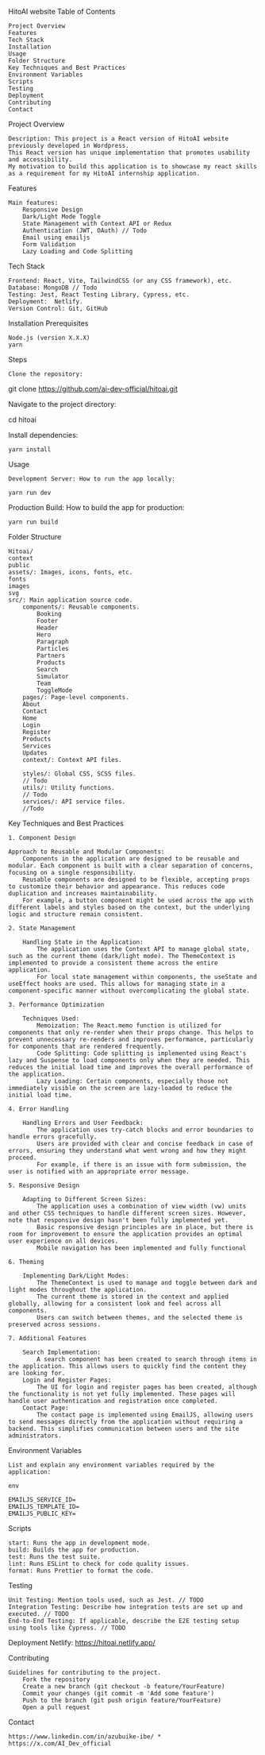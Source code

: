 HitoAI website
Table of Contents

    Project Overview
    Features
    Tech Stack
    Installation
    Usage
    Folder Structure
    Key Techniques and Best Practices
    Environment Variables
    Scripts
    Testing
    Deployment
    Contributing
    Contact

Project Overview

    Description: This project is a React version of HitoAI website previously developed in Wordpress. 
    This React version has unique implementation that promotes usability and accessibility. 
    My motivation to build this application is to showcase my react skills as a requirement for my HitoAI internship application.

Features

    Main features:
        Responsive Design
        Dark/Light Mode Toggle
        State Management with Context API or Redux
        Authentication (JWT, OAuth) // Todo
        Email using emailjs
        Form Validation
        Lazy Loading and Code Splitting

Tech Stack

    Frontend: React, Vite, TailwindCSS (or any CSS framework), etc.
    Database: MongoDB // Todo
    Testing: Jest, React Testing Library, Cypress, etc.
    Deployment:  Netlify.
    Version Control: Git, GitHub


Installation
Prerequisites

    Node.js (version X.X.X)
    yarn

Steps

    Clone the repository:
    

git clone https://github.com/ai-dev-official/hitoai.git

Navigate to the project directory:



cd hitoai

Install dependencies:

    yarn install

Usage

    Development Server: How to run the app locally:

    yarn run dev


Production Build: How to build the app for production:

    yarn run build


Folder Structure

    Hitoai/
    context
    public
    assets/: Images, icons, fonts, etc.
    fonts
    images
    svg
    src/: Main application source code.
        components/: Reusable components.
            Booking
            Footer
            Header
            Hero
            Paragraph
            Particles
            Partners
            Products
            Search
            Simulator
            Team
            ToggleMode
        pages/: Page-level components.
        About
        Contact
        Home
        Login
        Register
        Products
        Services
        Updates
        context/: Context API files.
       
        styles/: Global CSS, SCSS files.
        // Todo
        utils/: Utility functions.
        // Todo
        services/: API service files.
        //Todo

Key Techniques and Best Practices

    1. Component Design

    Approach to Reusable and Modular Components:
        Components in the application are designed to be reusable and modular. Each component is built with a clear separation of concerns, focusing on a single responsibility.
        Reusable components are designed to be flexible, accepting props to customize their behavior and appearance. This reduces code duplication and increases maintainability.
        For example, a button component might be used across the app with different labels and styles based on the context, but the underlying logic and structure remain consistent.

    2. State Management

        Handling State in the Application:
            The application uses the Context API to manage global state, such as the current theme (dark/light mode). The ThemeContext is implemented to provide a consistent theme across the entire application.
            For local state management within components, the useState and useEffect hooks are used. This allows for managing state in a component-specific manner without overcomplicating the global state.

    3. Performance Optimization

        Techniques Used:
            Memoization: The React.memo function is utilized for components that only re-render when their props change. This helps to prevent unnecessary re-renders and improves performance, particularly for components that are rendered frequently.
            Code Splitting: Code splitting is implemented using React's lazy and Suspense to load components only when they are needed. This reduces the initial load time and improves the overall performance of the application.
            Lazy Loading: Certain components, especially those not immediately visible on the screen are lazy-loaded to reduce the initial load time.

    4. Error Handling

        Handling Errors and User Feedback:
            The application uses try-catch blocks and error boundaries to handle errors gracefully.
            Users are provided with clear and concise feedback in case of errors, ensuring they understand what went wrong and how they might proceed.
            For example, if there is an issue with form submission, the user is notified with an appropriate error message.

    5. Responsive Design

        Adapting to Different Screen Sizes:
            The application uses a combination of view width (vw) units and other CSS techniques to handle different screen sizes. However, note that responsive design hasn't been fully implemented yet.
            Basic responsive design principles are in place, but there is room for improvement to ensure the application provides an optimal user experience on all devices. 
            Mobile navigation has been implemented and fully functional

    6. Theming

        Implementing Dark/Light Modes:
            The ThemeContext is used to manage and toggle between dark and light modes throughout the application.
            The current theme is stored in the context and applied globally, allowing for a consistent look and feel across all components.
            Users can switch between themes, and the selected theme is preserved across sessions.

    7. Additional Features

        Search Implementation:
            A search component has been created to search through items in the application. This allows users to quickly find the content they are looking for.
        Login and Register Pages:
            The UI for login and register pages has been created, although the functionality is not yet fully implemented. These pages will handle user authentication and registration once completed.
        Contact Page:
            The contact page is implemented using EmailJS, allowing users to send messages directly from the application without requiring a backend. This simplifies communication between users and the site administrators.

Environment Variables

    List and explain any environment variables required by the application:

    env

    EMAILJS_SERVICE_ID=
    EMAILJS_TEMPLATE_ID=
    EMAILJS_PUBLIC_KEY=

Scripts

    start: Runs the app in development mode.
    build: Builds the app for production.
    test: Runs the test suite.
    lint: Runs ESLint to check for code quality issues.
    format: Runs Prettier to format the code.

Testing

    Unit Testing: Mention tools used, such as Jest. // TODO
    Integration Testing: Describe how integration tests are set up and executed. // TODO
    End-to-End Testing: If applicable, describe the E2E testing setup using tools like Cypress. // TODO

Deployment
    Netlify: https://hitoai.netlify.app/

Contributing

    Guidelines for contributing to the project.
        Fork the repository
        Create a new branch (git checkout -b feature/YourFeature)
        Commit your changes (git commit -m 'Add some feature')
        Push to the branch (git push origin feature/YourFeature)
        Open a pull request


Contact

    https://www.linkedin.com/in/azubuike-ibe/ * https://x.com/AI_Dev_official